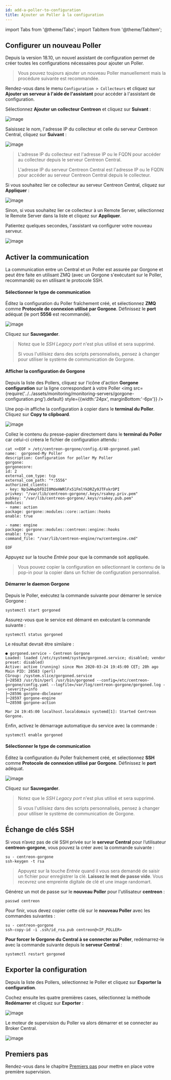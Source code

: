 ```yaml
---
id: add-a-poller-to-configuration
title: Ajouter un Poller à la configuration
---
```

import Tabs from '@theme/Tabs';
import TabItem from '@theme/TabItem';


## Configurer un nouveau Poller

Depuis la version 18.10, un nouvel assistant de configuration permet de créer
toutes les configurations nécessaires pour ajouter un Poller.

> Vous pouvez toujours ajouter un nouveau Poller manuellement mais la procédure
> suivante est recommandée.

Rendez-vous dans le menu `Configuration > Collecteurs` et cliquez sur
**Ajouter un serveur à l'aide de l'assistant** pour accéder à l'assistant de
configuration.

Sélectionnez **Ajouter un collecteur Centreon** et cliquez sur **Suivant** :

![image](../../assets/monitoring/monitoring-servers/wizard-add-poller-1.png)

Saisissez le nom, l'adresse IP du collecteur et celle du serveur Centreon Central,
cliquez sur **Suivant** :

![image](../../assets/monitoring/monitoring-servers/wizard-add-poller-2.png)

> L'adresse IP du collecteur est l'adresse IP ou le FQDN pour accéder au
> collecteur depuis le serveur Centreon Central.
>
> L'adresse IP du serveur Centreon Central est l'adresse IP ou le FQDN pour accéder au
> serveur Centreon Central depuis le collecteur.

Si vous souhaitez lier ce collecteur au serveur Centreon Central, cliquez sur
**Appliquer** :

![image](../../assets/monitoring/monitoring-servers/wizard-add-poller-3.png)

Sinon, si vous souhaitez lier ce collecteur à un Remote Server, sélectionnez le
Remote Server dans la liste et cliquez sur **Appliquer**.

Patientez quelques secondes, l'assistant va configurer votre nouveau serveur.

![image](../../assets/monitoring/monitoring-servers/poller-list-zmq.png)

## Activer la communication

La communication entre un Central et un Poller est assurée par Gorgone et peut
être faite en utilisant ZMQ (avec un Gorgone s'exécutant sur le Poller,
recommandé) ou en utilisant le protocole SSH.

<Tabs groupId="operating-systems">
<TabItem value="Avec ZMQ (Recommandé)" label="Avec ZMQ (Recommandé)">

#### Sélectionner le type de communication

Éditez la configuration du Poller fraîchement créé, et sélectionnez **ZMQ**
comme **Protocole de connexion utilisé par Gorgone**. Définissez le **port**
adéquat (le port **5556** est recommandé).

![image](../../assets/monitoring/monitoring-servers/poller-edit-zmq.png)

Cliquez sur **Sauvegarder**.

> Notez que le *SSH Legacy port* n'est plus utilisé et sera supprimé.
>
> Si vous l'utilisiez dans des scripts personnalisés, pensez à changer pour
> utiliser le système de communication de Gorgone.

#### Afficher la configuration de Gorgone

Depuis la liste des Pollers, cliquez sur l'icône d'action **Gorgone
configuration** sur la ligne correspondant à votre Poller <img src={require('../../assets/monitoring/monitoring-servers/gorgone-configuration.png').default} style={{width:'24px', marginBottom:'-6px'}} />

Une pop-in affiche la configuration à copier dans le **terminal du Poller**.
Cliquez sur **Copy to clipboard**.

![image](../../assets/monitoring/monitoring-servers/poller-gorgone-display-config.png)

Collez le contenu du presse-papier directement dans le **terminal du Poller**
car celui-ci créera le fichier de configuration attendu :

```shell
cat <<EOF > /etc/centreon-gorgone/config.d/40-gorgoned.yaml
name:  gorgoned-My Poller
description: Configuration for poller My Poller
gorgone:
gorgonecore:
id: 2
external_com_type: tcp
external_com_path: "*:5556"
authorized_clients:
- key: Np1wWwpbFD2I0MdeHWRlFx51FmlYkDRZy9JTFxkrDPI
privkey: "/var/lib/centreon-gorgone/.keys/rsakey.priv.pem"
pubkey: "/var/lib/centreon-gorgone/.keys/rsakey.pub.pem"
modules:
- name: action
package: gorgone::modules::core::action::hooks
enable: true

- name: engine
package: gorgone::modules::centreon::engine::hooks
enable: true
command_file: "/var/lib/centreon-engine/rw/centengine.cmd"

EOF
```

Appuyez sur la touche *Entrée* pour que la commande soit appliquée.

> Vous pouvez copier la configuration en sélectionnant le contenu de la pop-in
> pour la copier dans un fichier de configuration personnalisé.

#### Démarrer le daemon Gorgone

Depuis le Poller, exécutez la commande suivante pour démarrer le service
Gorgone :

```shell
systemctl start gorgoned
```

Assurez-vous que le service est démarré en exécutant la commande suivante :

```shell
systemctl status gorgoned
```

Le résultat devrait être similaire :

```shell
● gorgoned.service - Centreon Gorgone
Loaded: loaded (/etc/systemd/system/gorgoned.service; disabled; vendor preset: disabled)
Active: active (running) since Mon 2020-03-24 19:45:00 CET; 20h ago
Main PID: 28583 (perl)
CGroup: /system.slice/gorgoned.service
├─28583 /usr/bin/perl /usr/bin/gorgoned --config=/etc/centreon-gorgone/config.yaml --logfile=/var/log/centreon-gorgone/gorgoned.log --severity=info
├─28596 gorgone-dbcleaner
├─28597 gorgone-engine
└─28598 gorgone-action

Mar 24 19:45:00 localhost.localdomain systemd[1]: Started Centreon Gorgone.
```

Enfin, activez le démarrage automatique du service avec la commande :

```shell
systemctl enable gorgoned
```

</TabItem>
<TabItem value="Avec SSH" label="Avec SSH">

#### Sélectionner le type de communication

Éditez la configuration du Poller fraîchement créé, et sélectionnez **SSH**
comme **Protocole de connexion utilisé par Gorgone**. Définissez le **port** adéquat.

![image](../../assets/monitoring/monitoring-servers/poller-edit-ssh.png)

Cliquez sur **Sauvegarder**.

> Notez que le *SSH Legacy port* n'est plus utilisé et sera supprimé.
>
> Si vous l'utilisiez dans des scripts personnalisés, pensez à changer pour
> utiliser le système de communication de Gorgone.

## Échange de clés SSH

Si vous n’avez pas de clé SSH privée sur le **serveur Central** pour
l’utilisateur **centreon-gorgone**, vous pouvez la créer avec la commande
suivante :

``` shell
su - centreon-gorgone
ssh-keygen -t rsa
```

> Appuyez sur la touche *Entrée* quand il vous sera demandé de saisir un
> fichier pour enregistrer la clé. **Laissez le mot de passe vide**. Vous
> recevrez une empreinte digitale de clé et une image randomart.

Générez un mot de passe sur le **nouveau Poller** pour l'utilisateur **centreon** :

``` shell
passwd centreon
```

Pour finir, vous devez copier cette clé sur le **nouveau Poller** avec les
commandes suivantes :

``` shell
su - centreon-gorgone
ssh-copy-id -i .ssh/id_rsa.pub centreon@<IP_POLLER>
```
</TabItem>
</Tabs>

**Pour forcer le Gorgone du Central à se connecter au Poller**, redémarrez-le avec
la commande suivante depuis le **serveur Central** :

```shell
systemctl restart gorgoned
```

## Exporter la configuration

Depuis la liste des Pollers, sélectionnez le Poller et cliquez sur **Exporter
la configuration**.

Cochez ensuite les quatre premières cases, sélectionnez la méthode **Redémarrer**
et cliquez sur  **Exporter** :

![image](../../assets/monitoring/monitoring-servers/poller-generate-config.png)

Le moteur de supervision du Poller va alors démarrer et se connecter au Broker
Central.

![image](../../assets/monitoring/monitoring-servers/poller-list-zmq-started.png)

## Premiers pas

Rendez-vous dans le chapitre [Premiers pas](../../getting-started/installation-first-steps#start-to-monitor-your-first-host)
pour mettre en place votre première supervision.
